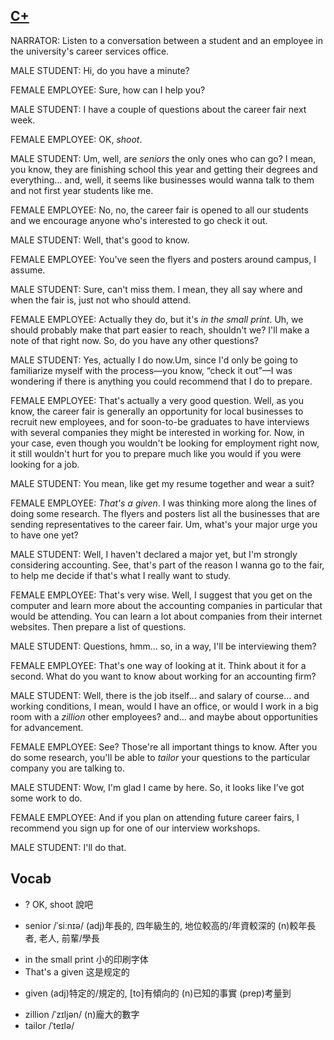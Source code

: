 ## [C+](https://img.kmf.com/toefl/listening/audio/b31269862d3905115b3a8def1da478e3.mp3)

NARRATOR: Listen to a conversation between a student and an employee in the university's career services office.

MALE STUDENT: Hi, do you have a minute?

FEMALE EMPLOYEE: Sure, how can I help you?

MALE STUDENT: I have a couple of questions about the career fair next week.

FEMALE EMPLOYEE: OK, *shoot*.

MALE STUDENT: Um, well, are *seniors* the only ones who can go? I mean, you know, they are finishing school this year and getting their degrees and everything… and, well, it seems like businesses would wanna talk to them and not first year students like me.

FEMALE EMPLOYEE: No, no, the career fair is opened to all our students and we encourage anyone who's interested to go check it out.

MALE STUDENT: Well, that's good to know.

FEMALE EMPLOYEE: You've seen the flyers and posters around campus, I assume.

MALE STUDENT: Sure, can't miss them. I mean, they all say where and when the fair is, just not who should attend.

FEMALE EMPLOYEE: Actually they do, but it's *in the small print*. Uh, we should probably make that part easier to reach, shouldn't we? I'll make a note of that right now. So, do you have any other questions?

MALE STUDENT: Yes, actually I do now.Um, since I'd only be going to familiarize myself with the process—you know, “check it out”—I was wondering if there is anything you could recommend that I do to prepare.

FEMALE EMPLOYEE: That's actually a very good question. Well, as you know, the career fair is generally an opportunity for local businesses to recruit new employees, and for soon-to-be graduates to have interviews with several companies they might be interested in working for. Now, in your case, even though you wouldn't be looking for employment right now, it still wouldn't hurt for you to prepare much like you would if you were looking for a job.

MALE STUDENT: You mean, like get my resume together and wear a suit?

FEMALE EMPLOYEE: *That's a given*. I was thinking more along the lines of doing some research. The flyers and posters list all the businesses that are sending representatives to the career fair. Um, what's your major urge you to have one yet?

MALE STUDENT: Well, I haven't declared a major yet, but I'm strongly considering accounting. See, that's part of the reason I wanna go to the fair, to help me decide if that's what I really want to study.

FEMALE EMPLOYEE: That's very wise. Well, I suggest that you get on the computer and learn more about the accounting companies in particular that would be attending. You can learn a lot about companies from their internet websites. Then prepare a list of questions.

MALE STUDENT: Questions, hmm... so, in a way, I'll be interviewing them?

FEMALE EMPLOYEE: That's one way of looking at it. Think about it for a second. What do you want to know about working for an accounting firm?

MALE STUDENT: Well, there is the job itself… and salary of course… and working conditions, I mean, would I have an office, or would I work in a big room with a *zillion* other employees? and… and maybe about opportunities for advancement.

FEMALE EMPLOYEE: See? Those're all important things to know. After you do some research, you'll be able to *tailor* your questions to the particular company you are talking to.

MALE STUDENT: Wow, I'm glad I came by here. So, it looks like I’ve got some work to do.

FEMALE EMPLOYEE: And if you plan on attending future career fairs, I recommend you sign up for one of our interview workshops.

MALE STUDENT: I'll do that.

## Vocab
- ? OK, shoot 說吧
* senior /ˈsiːnɪə/ (adj)年長的, 四年級生的, 地位較高的/年資較深的 (n)較年長者, 老人, 前輩/學長
- in the small print 小的印刷字体
- That's a given 这是规定的
+ given (adj)特定的/規定的, [to]有傾向的 (n)已知的事實 (prep)考量到 
- zillion /ˈzɪljən/ (n)龐大的數字
- tailor /ˈteɪlə/ 